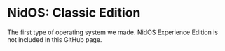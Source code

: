 # NidOS: Classic Edition
The first type of operating system we made. NidOS Experience Edition is not included in this GitHub page.
